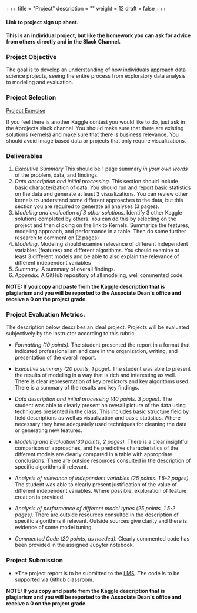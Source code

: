 +++
title = "Project"
description = ""
weight = 12
draft = false
+++

#### Link to project sign up sheet.

#### This is an individual project, but like the homework you can ask for advice from others directly and in the Slack Channel.


###  Project Objective
The goal is to develop an understanding of how individuals approach data science projects, seeing the entire process from exploratory data analysis to modeling and  evaluation.

### Project Selection
[Project Exercise](https://docs.google.com/presentation/d/1K2G_ILKZlk2-jFwT2hEeQOvJCD9TeMjcveqcAIUfhqw/edit?usp=sharing)


If you feel there is another Kaggle contest you would like to do, just ask in the #projects slack channel. You should make sure that there are existing solutions (kernels) and make sure that there is business relevance. You should avoid image based data or projects that only require visualizations.

### Deliverables

1. *Executive Summary* This should be 1 page summary *in your own words* of the problem, data, and findings.
2. *Data description and initial processing.* This section should include basic characterization of data.  You should run and report basic statistics on the data and generate at least 3 visualizations. You can review other kernels to understand some different approaches to the data, but this section you are required to generate all analyses (3 pages).
3. *Modeling and evaluation of 3 other solutions.* Identify 3 other Kaggle solutions completed by others. You can do this by selecting on the project and then clicking on the link to Kernels. Summarize the features, modeling approach, and performance in a table. Then do some further research to comment on (2 pages)
4. *Modeling*.  Modeling should examine relevance of different independent variables (features) and different algorithms. You should examine at least 3 different models and be able to also explain the relevance of different independent variables
5. *Summary*. A summary of overall findings.
6. *Appendix*. A GitHub repository of all modeling, well commented code.


**NOTE: If you copy and paste from the Kaggle description that is plagiarism and you will be reported to the Associate Dean's office and receive a 0 on the project grade.**

### Project Evaluation Metrics.
The description below describes an ideal project.  Projects will be evaluated subjectively by the instructor according to this rubric.

- *Formatting (10 points).* The student presented the report in a format that indicated professionalism and care in the organization, writing, and presentation of the overall report.

- *Executive summary (20 points, 1 page).* The student was able to present the results of modeling in a way that is rich and interesting as well. There is clear representation of key predictors and key algorithms used. There is a summary of the results and key findings.

- *Data description and initial processing (40 points. 3 pages).* The student was able to clearly present an overall picture of the data using techniques presented in the class.  This includes basic structure field by field descriptions as well as visualization and basic statistics. Where necessary they have adequately used techniques for cleaning the data or generating new features.

- *Modeling and Evaluation(30 points, 2 pages).* There is a clear insightful comparison of approaches, and he predictive characteristics of the different models are clearly compared in a table with appropriate conclusions. There are outside resources consulted in the description of specific algorithms if relevant.

- *Analysis of relevance of independent variables (25 points. 1.5-2 pages).* The student was able to clearly present justification of the value of different independent variables. Where possible, exploration of feature creation is provided.

- *Analysis of performance of different model types (25 points, 1.5-2 pages).* There are outside resources consulted in the description of specific algorithms if relevant.  Outside sources give clarity and there is evidence of some model tuning.

- *Commented Code (20 points, as needed).* Clearly commented code has been provided in the assigned Jupyter notebook.


### Project Submission

- *The project report is to be submitted to the [LMS](https://lms.rpi.edu). The code is to be supported via Github classroom.

**NOTE: If you copy and paste from the Kaggle description that is plagiarism and you will be reported to the Associate Dean's office and receive a 0 on the project grade.**
